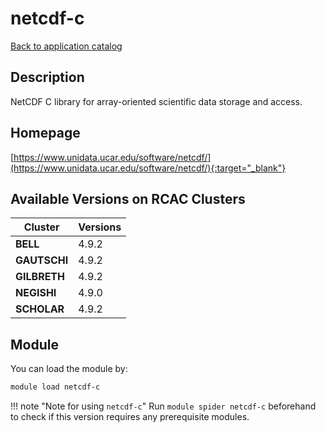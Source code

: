# netcdf-c

[Back to application catalog](../app_catalog.md)

## Description

NetCDF C library for array-oriented scientific data storage and access.

## Homepage

[https://www.unidata.ucar.edu/software/netcdf/](https://www.unidata.ucar.edu/software/netcdf/){:target="_blank"}

## Available Versions on RCAC Clusters

|Cluster|Versions|
|---|---|
**BELL**|4.9.2
**GAUTSCHI**|4.9.2
**GILBRETH**|4.9.2
**NEGISHI**|4.9.0
**SCHOLAR**|4.9.2

## Module

You can load the module by:

```bash
module load netcdf-c
```

!!! note "Note for using `netcdf-c`"
    Run `module spider netcdf-c` beforehand to check if this version requires any prerequisite modules.

